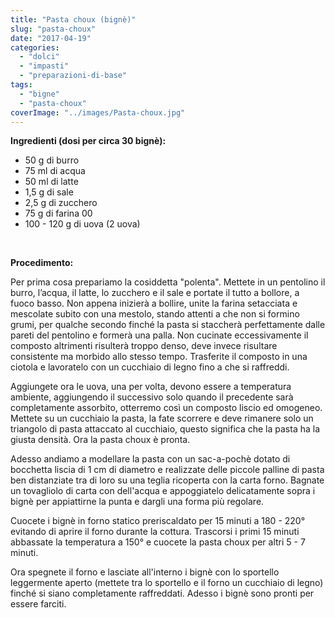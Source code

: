 ```yaml
---
title: "Pasta choux (bignè)"
slug: "pasta-choux"
date: "2017-04-19"
categories: 
  - "dolci"
  - "impasti"
  - "preparazioni-di-base"
tags: 
  - "bigne"
  - "pasta-choux"
coverImage: "../images/Pasta-choux.jpg"
---
```


**Ingredienti (dosi per circa 30 bignè):**

- 50 g di burro
- 75 ml di acqua
- 50 ml di latte
- 1,5 g di sale
- 2,5 g di zucchero
- 75 g di farina 00
- 100 - 120 g di uova (2 uova)

 

**Procedimento:**

Per prima cosa prepariamo la cosiddetta "polenta". Mettete in un pentolino il burro, l’acqua, il latte, lo zucchero e il sale e portate il tutto a bollore, a fuoco basso. Non appena inizierà a bollire, unite la farina setacciata e mescolate subito con una mestolo, stando attenti a che non si formino grumi, per qualche secondo finché la pasta si staccherà perfettamente dalle pareti del pentolino e formerà una palla. Non cucinate eccessivamente il composto altrimenti risulterà troppo denso, deve invece risultare consistente ma morbido allo stesso tempo. Trasferite il composto in una ciotola e lavoratelo con un cucchiaio di legno fino a che si raffreddi.

Aggiungete ora le uova, una per volta, devono essere a temperatura ambiente, aggiungendo il successivo solo quando il precedente sarà completamente assorbito, otterremo così un composto liscio ed omogeneo. Mettete su un cucchiaio la pasta, la fate scorrere e deve rimanere solo un triangolo di pasta attaccato al cucchiaio, questo significa che la pasta ha la giusta densità. Ora la pasta choux è pronta.

Adesso andiamo a modellare la pasta con un sac-a-pochè dotato di bocchetta liscia di 1 cm di diametro e realizzate delle piccole palline di pasta ben distanziate tra di loro su una teglia ricoperta con la carta forno. Bagnate un tovagliolo di carta con dell'acqua e appoggiatelo delicatamente sopra i bignè per appiattirne la punta e dargli una forma più regolare.

Cuocete i bignè in forno statico preriscaldato per 15 minuti a 180 - 220° evitando di aprire il forno durante la cottura. Trascorsi i primi 15 minuti abbassate la temperatura a 150° e cuocete la pasta choux per altri 5 - 7 minuti.

Ora spegnete il forno e lasciate all'interno i bignè con lo sportello leggermente aperto (mettete tra lo sportello e il forno un cucchiaio di legno) finché si siano completamente raffreddati. Adesso i bignè sono pronti per essere farciti.

